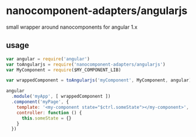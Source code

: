 # nanocomponent-adapters/angularjs

small wrapper around nanocomponents for angular 1.x

## usage 

```js
var angular = require('angular')
var toAngularjs = require('nanocomponent-adapters/angularjs')
var MyComponent = require($MY_COMPONENT_LIB)

var wrappedComponent = toAngularjs('myComponent', MyComponent, angular)

angular
  .module('myApp', [ wrappedComponent ])
  .component('myPage', {
    template: '<my-component state="$ctrl.someState"></my-component>',
    controller: function () {
      this.someState = {}
    }
  })

```

